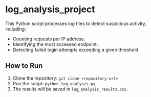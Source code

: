 # log_analysis_project
This Python script processes log files to detect suspicious activity, including:
- Counting requests per IP address.
- Identifying the most accessed endpoint.
- Detecting failed login attempts exceeding a given threshold.

## How to Run
1. Clone the repository: `git clone <repository-url>`
2. Run the script: `python log_analysis.py`
3. The results will be saved in `log_analysis_results.csv`.
